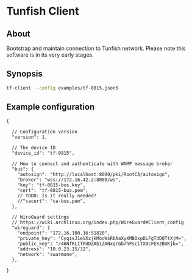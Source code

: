 # Tunfish Client

## About
Bootstrap and maintain connection to Tunfish network.
Please note this software is in its very early stages.

## Synopsis
```bash
tf-client --config examples/tf-0815.json5
```

## Example configuration
```json5
{

  // Configuration version
  "version": 1,

  // The device ID
  "device_id": "tf-0815",

  // How to connect and authenticate with WAMP message broker
  "bus": {
    "autosign": "http://localhost:8000/pki/RootCA/autosign",
    "broker": "wss://172.16.42.2:8080/ws",
    "key": "tf-0815-bus.key",
    "cert": "tf-0815-bus.pem",
    // TODO: Is it really needed?
    //"cacert": "ca-bus.pem",
  },

  // WireGuard settings
  // https://wiki.archlinux.org/index.php/WireGuard#Client_config
  "wireguard": {
    "endpoint": "172.16.100.16:51820",
    "private_key": "CyqisJ1eVXzjkMocWsRkAaXyXMBOxpDLFgTdDQTtXjM=",
    "public_key": "/46NfRLITFUDZAb1ZANxqrGb7hPsciTX0cFEXZBUKjk=",
    "address": "10.0.23.15/32",
    "network": "swarmone",
  },

}
```
